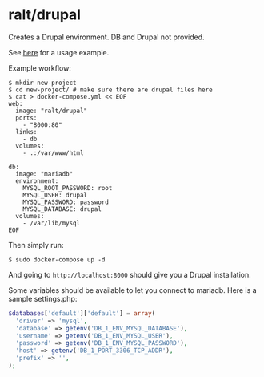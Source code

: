# ralt/drupal

Creates a Drupal environment. DB and Drupal not provided.

See [here](example/) for a usage example.

Example workflow:

```
$ mkdir new-project
$ cd new-project/ # make sure there are drupal files here
$ cat > docker-compose.yml << EOF
web:
  image: "ralt/drupal"
  ports:
    - "8000:80"
  links:
    - db
  volumes:
    - .:/var/www/html

db:
  image: "mariadb"
  environment:
    MYSQL_ROOT_PASSWORD: root
    MYSQL_USER: drupal
    MYSQL_PASSWORD: password
    MYSQL_DATABASE: drupal
  volumes:
    - /var/lib/mysql
EOF
```

Then simply run:

```
$ sudo docker-compose up -d
```

And going to `http://localhost:8000` should give you a Drupal installation.

Some variables should be available to let you connect to mariadb. Here is a sample settings.php:

```php
$databases['default']['default'] = array(
  'driver' => 'mysql',
  'database' => getenv('DB_1_ENV_MYSQL_DATABASE'),
  'username' => getenv('DB_1_ENV_MYSQL_USER'),
  'password' => getenv('DB_1_ENV_MYSQL_PASSWORD'),
  'host' => getenv('DB_1_PORT_3306_TCP_ADDR'),
  'prefix' => '',
);
```
